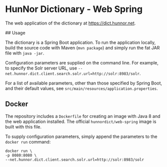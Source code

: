 # HunNor Dictionary - Web Spring

The web application of the dictionary at https://dict.hunnor.net.

## Usage

The dictionary is a Spring Boot application. To run the application locally, build the source code with Maven (`mvn package`) and simply run the fat JAR file with `java -jar`.

Configuration parameters are supplied on the command line. For example, to specify the Solr server URL, use `--net.hunnor.dict.client.search.solr.url=http://solr:8983/solr`.

For a list of available parameters, other than those specified by Spring Boot, and their default values, see `src/main/resources/application.properties`.

## Docker

The repository includes a `Dockerfile` for creating an image with Java 8 and the web application installed. The official `hunnordict/web-spring` image is built with this file.

To supply configuration parameters, simply append the parameters to the `docker run` command:

    docker run \
    -p 8080:8080 \
    --net.hunnor.dict.client.search.solr.url=http://solr:8983/solr
